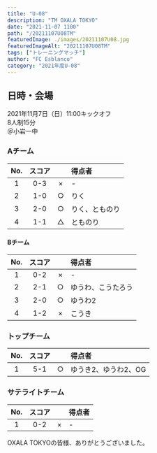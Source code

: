 ```yaml
---
title: "U-08"
description: "TM OXALA TOKYO"
date: "2021-11-07 1100"
path: "/20211107U08TM"
featuredImage: ./images/20211107U08.jpg
featuredImageAlt: "20211107U08TM"
tags: ["トレーニングマッチ"]
author: "FC Esblanco"
category: "2021年度U-08"
---
```


## 日時・会場

2021年11月7日（日）11:00キックオフ  
8人制15分  
＠小岩一中

### Aチーム

| No.| スコア |   | 得点者  |
|:--:|:------:|:-:|:--------|
| 1  | 0-3 | × |- |
| 2  | 1-0 | ○ |りく |
| 3  | 2-0 | ○ |りく、とものり |
| 4  | 1-1 | △ |とものり |

#### Bチーム

| No.| スコア |   | 得点者  |
|:--:|:------:|:-:|:--------|
| 1  | 0-2 | × |- |
| 2  | 2-1 | ○ |ゆうわ、こうたろう |
| 3  | 2-0 | ○ |ゆうわ2 |
| 4  | 1-2 | × |こうき |

### トップチーム

| No.| スコア |   | 得点者  |
|:--:|:------:|:-:|:--------|
| 1  | 5-1 | ○ |ゆうき2、ゆうわ2、OG|

### サテライトチーム

| No.| スコア |   | 得点者  |
|:--:|:------:|:-:|:--------|
| 1  | 0-2 | × |- |

OXALA TOKYOの皆様、ありがとうございました。
